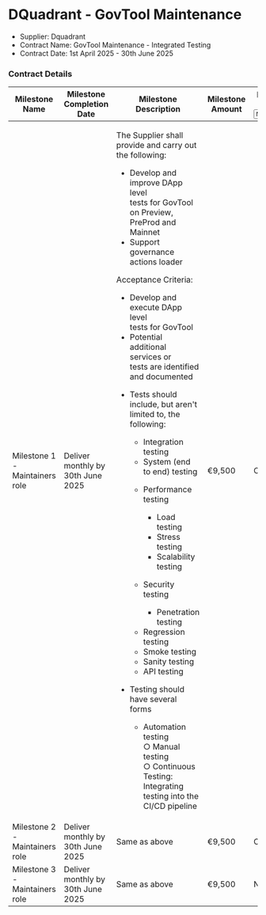 # DQuadrant - GovTool Maintenance

* Supplier: Dquadrant
* Contract Name: GovTool Maintenance - Integrated Testing
* Contract Date: 1st April 2025 - 30th June 2025

### Contract Details

<table data-full-width="true"><thead><tr><th width="153.11114501953125">Milestone Name</th><th width="161">Milestone Completion Date</th><th width="394.4444580078125">Milestone Description</th><th>Milestone Amount</th><th width="162.5555419921875">Milestone Status<select><option value="tuQZQU0qZdoU" label="Not Started" color="blue"></option><option value="egD9AGmh1U3S" label="On Track" color="blue"></option><option value="Re3cd2eP2WaH" label="Complete" color="blue"></option><option value="bEAnsa2nIuMk" label="Delayed" color="blue"></option></select></th><th>Milestone Acceptance Form</th></tr></thead><tbody><tr><td>Milestone 1 - Maintainers role</td><td>Deliver monthly by 30th June 2025</td><td><p>The Supplier shall provide and carry out<br>the following:</p><p></p><ul><li>Develop and improve DApp level<br>tests for GovTool on Preview,<br>PreProd and Mainnet</li><li>Support governance actions loader </li></ul><p>Acceptance Criteria:</p><ul><li>Develop and execute DApp level<br>tests for GovTool</li><li>Potential additional services or<br>tests are identified and documented</li><li><p>Tests should include, but aren't<br>limited to, the following:</p><ul><li>Integration testing</li><li>System (end to end) testing</li><li><p>Performance testing</p><ul><li>Load testing</li><li>Stress testing</li><li>Scalability testing</li></ul></li><li><p>Security testing</p><ul><li>Penetration testing</li></ul></li><li>Regression testing</li><li>Smoke testing</li><li>Sanity testing</li><li>API testing</li></ul></li><li><p>Testing should have several<br>forms</p><ul><li>Automation testing<br>○ Manual testing<br>○ Continuous Testing: Integrating <br>testing into the CI/CD pipeline</li></ul></li></ul></td><td>€9,500</td><td><span data-option="Re3cd2eP2WaH">Complete</span></td><td><a href="https://drive.google.com/file/d/1maaYUR938oMcDcmVkcU9WfH6ZQxqSm2J/view?usp=drive_link">https://drive.google.com/file/d/1maaYUR938oMcDcmVkcU9WfH6ZQxqSm2J/view?usp=drive_link</a></td></tr><tr><td>Milestone 2 - Maintainers role</td><td>Deliver monthly by 30th June 2025</td><td>Same as above</td><td>€9,500</td><td><span data-option="egD9AGmh1U3S">On Track</span></td><td></td></tr><tr><td>Milestone 3 - Maintainers role</td><td>Deliver monthly by 30th June 2025</td><td>Same as above</td><td>€9,500</td><td><span data-option="tuQZQU0qZdoU">Not Started</span></td><td></td></tr></tbody></table>
